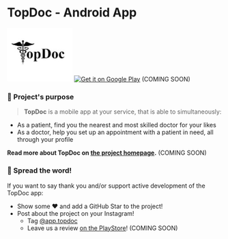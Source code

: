 
# TopDoc - Android App

![Image](readme/topdoc_readme_icon.jpg)
[![Get it on Google Play](https://bit.ly/3w7eXpR "Google Play")](https://play.google.com/store/apps/details?id=com.topdoc)  (COMING SOON)


### 🧐 Project's purpose

>**TopDoc** is a mobile app at your service, that is able to simultaneously:   
- As a patient, find you the nearest and most skilled doctor for your likes  
- As a doctor, help you set up an appointment with a patient in need, all through your profile

**Read more about TopDoc on [the project homepage](https://top-doc.ro).** (COMING SOON)

### 🌟 Spread the word!

If you want to say thank you and/or support active development of the TopDoc app:

- Show some :heart: and add a GitHub Star to the project!
- Post about the project on your Instagram!
    - Tag [@app.topdoc](https://www.instagram.com/app.topdoc)
    - Leave us a review [on the PlayStore](https://play.google.com/store/apps/details?id=?)! (COMING SOON)